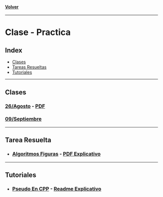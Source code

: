 #### [Volver](https://github.com/eastanganelli/UF_FICEN_AYUDANTIA_IRI_2022_2C/tree/main)
---
# Clase - Practica

## Index
- [Clases](#Clases)
- [Tareas Resueltas](#Tarea-Resuelta)
- [Tutoriales](#Tutoriales)
---
## Clases
### [26/Agosto](Clase_Practica/26_8) - [PDF](Clase_Practica/26_8/26_8.md)
### [09/Septiembre](Clase_Practica/9_9)
---
## Tarea Resuelta
- ### [Algoritmos Figuras](Resolucion_Tarea/Tarea_III_Algoritmos_Figuras) - [PDF Explicativo](Resolucion_Tarea/Tarea_III_Algoritmos_Figuras/Tarea_Algoritmos_Graficos.pdf)
---
## Tutoriales
- ### [Pseudo En CPP](Tutoriales/Tutorial_PseudoEnCpp/) - [Readme Explicativo](Tutoriales/Tutorial_PseudoEnCpp/Tutorial.md)